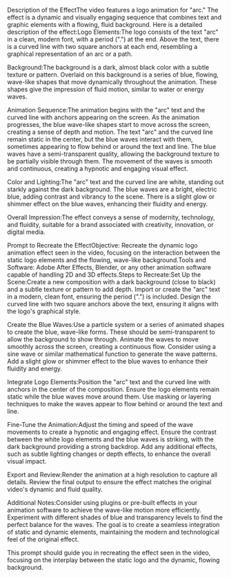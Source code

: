 Description of the EffectThe video features a logo animation for "arc." The effect is a dynamic and visually engaging sequence that combines text and graphic elements with a flowing, fluid background. Here is a detailed description of the effect:Logo Elements:The logo consists of the text "arc" in a clean, modern font, with a period (".") at the end.
Above the text, there is a curved line with two square anchors at each end, resembling a graphical representation of an arc or a path.

Background:The background is a dark, almost black color with a subtle texture or pattern.
Overlaid on this background is a series of blue, flowing, wave-like shapes that move dynamically throughout the animation. These shapes give the impression of fluid motion, similar to water or energy waves.

Animation Sequence:The animation begins with the "arc" text and the curved line with anchors appearing on the screen.
As the animation progresses, the blue wave-like shapes start to move across the screen, creating a sense of depth and motion.
The text "arc" and the curved line remain static in the center, but the blue waves interact with them, sometimes appearing to flow behind or around the text and line.
The blue waves have a semi-transparent quality, allowing the background texture to be partially visible through them.
The movement of the waves is smooth and continuous, creating a hypnotic and engaging visual effect.

Color and Lighting:The "arc" text and the curved line are white, standing out starkly against the dark background.
The blue waves are a bright, electric blue, adding contrast and vibrancy to the scene.
There is a slight glow or shimmer effect on the blue waves, enhancing their fluidity and energy.

Overall Impression:The effect conveys a sense of modernity, technology, and fluidity, suitable for a brand associated with creativity, innovation, or digital media.

Prompt to Recreate the EffectObjective: Recreate the dynamic logo animation effect seen in the video, focusing on the interaction between the static logo elements and the flowing, wave-like background.Tools and Software: Adobe After Effects, Blender, or any other animation software capable of handling 2D and 3D effects.Steps to Recreate:Set Up the Scene:Create a new composition with a dark background (close to black) and a subtle texture or pattern to add depth.
Import or create the "arc" text in a modern, clean font, ensuring the period (".") is included.
Design the curved line with two square anchors above the text, ensuring it aligns with the logo's graphical style.

Create the Blue Waves:Use a particle system or a series of animated shapes to create the blue, wave-like forms. These should be semi-transparent to allow the background to show through.
Animate the waves to move smoothly across the screen, creating a continuous flow. Consider using a sine wave or similar mathematical function to generate the wave patterns.
Add a slight glow or shimmer effect to the blue waves to enhance their fluidity and energy.

Integrate Logo Elements:Position the "arc" text and the curved line with anchors in the center of the composition.
Ensure the logo elements remain static while the blue waves move around them. Use masking or layering techniques to make the waves appear to flow behind or around the text and line.

Fine-Tune the Animation:Adjust the timing and speed of the wave movements to create a hypnotic and engaging effect.
Ensure the contrast between the white logo elements and the blue waves is striking, with the dark background providing a strong backdrop.
Add any additional effects, such as subtle lighting changes or depth effects, to enhance the overall visual impact.

Export and Review:Render the animation at a high resolution to capture all details.
Review the final output to ensure the effect matches the original video's dynamic and fluid quality.

Additional Notes:Consider using plugins or pre-built effects in your animation software to achieve the wave-like motion more efficiently.
Experiment with different shades of blue and transparency levels to find the perfect balance for the waves.
The goal is to create a seamless integration of static and dynamic elements, maintaining the modern and technological feel of the original effect.

This prompt should guide you in recreating the effect seen in the video, focusing on the interplay between the static logo and the dynamic, flowing background.


